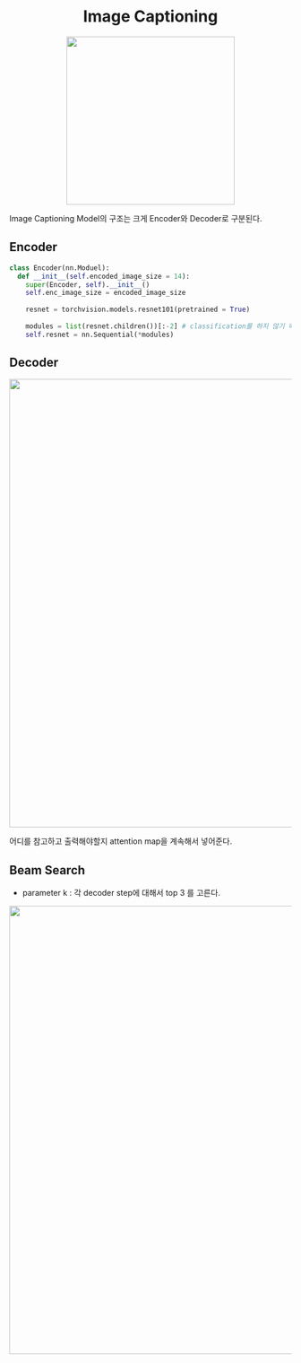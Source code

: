 <div align='center'>
  <h1>Image Captioning</h1>
</div>

<p align='center'><img src="https://user-images.githubusercontent.com/57162812/158566456-db9cb0f1-bb2a-46ed-90cd-8c19b5d644b9.png" width = "300" ></p>

Image Captioning Model의 구조는 크게 Encoder와 Decoder로 구분된다.

## Encoder

```python
class Encoder(nn.Moduel):
  def __init__(self.encoded_image_size = 14):
    super(Encoder, self).__init__()
    self.enc_image_size = encoded_image_size
    
    resnet = torchvision.models.resnet101(pretrained = True)
    
    modules = list(resnet.children())[:-2] # classification를 하지 않기 때문에 linear와 pooling layer를 제거한다.
    self.resnet = nn.Sequential(*modules)
```

## Decoder

<p align='center'><img src="https://user-images.githubusercontent.com/57162812/158568597-ec0a3ddc-661a-4671-b7c7-aea17f4e1d46.png" width = "800"></p>


어디를 참고하고 출력해야할지 attention map을 계속해서 넣어준다.

## Beam Search

- parameter k : 각 decoder step에 대해서 top 3 를 고른다.

<p align='center'><img src="https://user-images.githubusercontent.com/57162812/158569446-330cd4ea-baee-44ff-bb28-396ddcb183d9.png" width = "800"></p>
